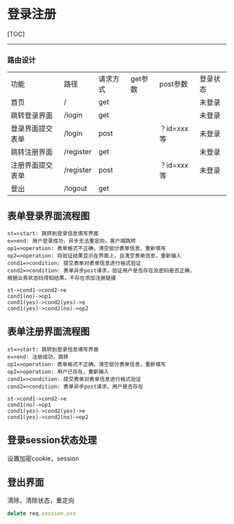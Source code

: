 # 登录注册

[TOC]

***

### 路由设计

|                  |           |          |         |            |          |
| ---------------- | --------- | -------- | ------- | ---------- | -------- |
| 功能             | 路径      | 请求方式 | get参数 | post参数   | 登录状态 |
| 首页             | /         | get      |         |            | 未登录   |
| 跳转登录界面     | /login    | get      |         |            | 未登录   |
| 登录界面提交表单 | /login    | post     |         | ？id=xxx等 | 未登录   |
| 跳转注册界面     | /register | get      |         |            | 未登录   |
| 注册界面提交表单 | /register | post     |         | ？id=xxx等 | 未登录   |
| 登出             | /logout   | get      |         |            |          |

## 表单登录界面流程图

```flow
st=>start: 跳转到登录信息填写界面
e=>end: 用户登录成功，异步无法重定向，客户端跳转
op1=>operation: 表单格式不正确，清空部分表单信息，重新填写
op2=>operation: 将验证结果显示在界面上，且清空表单信息，重新输入
cond1=>condition: 提交表单对表单信息进行格式验证
cond2=>condition: 表单异步post请求，验证用户是否存在及密码是否正确，
根据业务状态码得知结果，不存在添加注册链接

st->cond1->cond2->e
cond1(no)->op1
cond1(yes)->cond2(yes)->e
cond1(yes)->cond2(no)->op2
```

## 表单注册界面流程图

```flow
st=>start: 跳转到登录信息填写界面
e=>end: 注册成功，跳转
op1=>operation: 表单格式不正确，清空部分表单信息，重新填写
op2=>operation: 用户已存在，重新输入
cond1=>condition: 提交表单对表单信息进行格式验证
cond2=>condition: 表单异步post请求，用户是否存在

st->cond1->cond2->e
cond1(no)->op1
cond1(yes)->cond2(yes)->e
cond1(yes)->cond2(no)->op2
```

## 登录session状态处理

设置加密cookie，session

## 登出界面

清除，清除状态，重定向

```js
delete req.session.xxx
```







